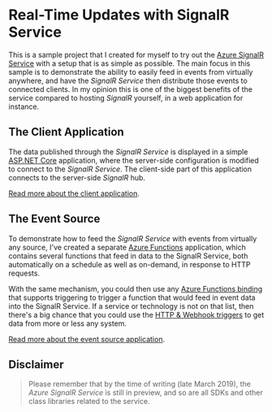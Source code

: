 Real-Time Updates with SignalR Service
======================================

This is a sample project that I created for myself to try out the [Azure SignalR Service](https://azure.microsoft.com/en-us/services/signalr-service/) with a setup that is as simple as possible. The main focus in this sample is to demonstrate the ability to easily feed in events from virtually anywhere, and have the *SignalR Service* then distribute those events to connected clients. In my opinion this is one of the biggest benefits of the service compared to hosting *SignalR* yourself, in a web application for instance.


The Client Application
----------------------

The data published through the *SignalR Service* is displayed in a simple [ASP.NET Core](https://docs.microsoft.com/en-us/aspnet/core/) application, where the server-side configuration is modified to connect to the *SignalR Service*. The client-side part of this application connects to the server-side *SignalR* hub.

[Read more about the client application](client-app.md).

The Event Source
----------------

To demonstrate how to feed the *SignalR Service* with events from virtually any source, I've created a separate [Azure Functions](https://docs.microsoft.com/en-us/azure/azure-functions/functions-overview) application, which contains several functions that feed in data to the SignalR Service, both automatically on a schedule as well as on-demand, in response to HTTP requests.

With the same mechanism, you could then use any [Azure Functions binding](https://docs.microsoft.com/en-us/azure/azure-functions/functions-triggers-bindings#supported-bindings) that supports triggering to trigger a function that would feed in event data into the SignalR Service. If a service or technology is not on that list, then there's a big chance that you could use the [HTTP & Webhook triggers](https://docs.microsoft.com/en-us/azure/azure-functions/functions-bindings-http-webhook) to get data from more or less any system.

[Read more about the event source application](event-source.md).


Disclaimer
----------

> Please remember that by the time of writing (late March 2019), the *Azure SignalR Service* is still in preview, and so are all SDKs and other class libraries related to the service.
